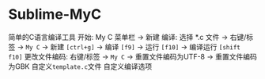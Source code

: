 # Sublime-MyC
简单的C语言编译工具
开始:  My C 菜单栏 -> 新建
编译:  选择 *.c 文件  -> 右键/标签 -> `My C`
                                     -> 新建      `[ctrl+g]`
                                     -> 编译      `[f9]`
                                     -> 运行      `[f10]`
                                     -> 编译运行  `[shift f10]`
更改文件编码: 右键/标签 -> `My C`
                           -> 重置文件编码为UTF-8
                           -> 重置文件编码为GBK
自定义`template.c`文件
自定义编译选项
